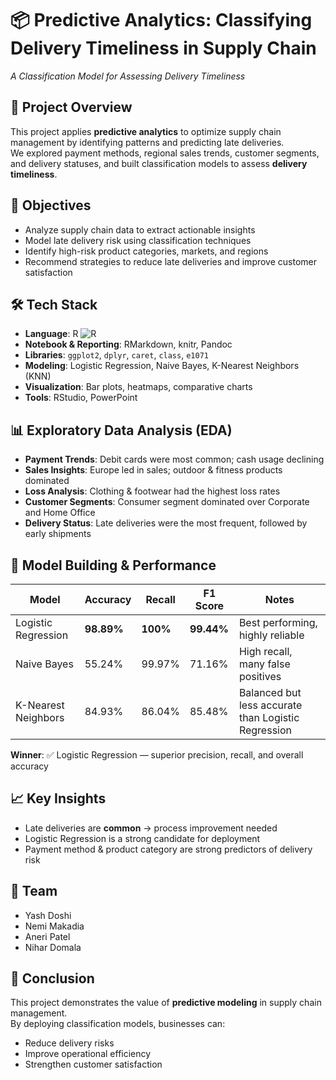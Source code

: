 # 📦 Predictive Analytics: Classifying Delivery Timeliness in Supply Chain
*A Classification Model for Assessing Delivery Timeliness*  

## 🚀 Project Overview  
This project applies **predictive analytics** to optimize supply chain management by identifying patterns and predicting late deliveries.  
We explored payment methods, regional sales trends, customer segments, and delivery statuses, and built classification models to assess **delivery timeliness**.  

## 🎯 Objectives  
- Analyze supply chain data to extract actionable insights  
- Model late delivery risk using classification techniques  
- Identify high-risk product categories, markets, and regions  
- Recommend strategies to reduce late deliveries and improve customer satisfaction  

## 🛠 Tech Stack  
- **Language**: R ![R](https://img.shields.io/badge/R-276DC3?logo=r&logoColor=white)  
- **Notebook & Reporting**: RMarkdown, knitr, Pandoc  
- **Libraries**: `ggplot2`, `dplyr`, `caret`, `class`, `e1071`  
- **Modeling**: Logistic Regression, Naive Bayes, K-Nearest Neighbors (KNN)  
- **Visualization**: Bar plots, heatmaps, comparative charts  
- **Tools**: RStudio, PowerPoint  

## 📊 Exploratory Data Analysis (EDA)  
- **Payment Trends**: Debit cards were most common; cash usage declining  
- **Sales Insights**: Europe led in sales; outdoor & fitness products dominated  
- **Loss Analysis**: Clothing & footwear had the highest loss rates  
- **Customer Segments**: Consumer segment dominated over Corporate and Home Office  
- **Delivery Status**: Late deliveries were the most frequent, followed by early shipments  

## 🤖 Model Building & Performance  

| Model                  | Accuracy | Recall  | F1 Score | Notes                                  |
|-------------------------|----------|---------|----------|----------------------------------------|
| Logistic Regression     | **98.89%** | **100%** | **99.44%** | Best performing, highly reliable        |
| Naive Bayes             | 55.24%   | 99.97%  | 71.16%   | High recall, many false positives       |
| K-Nearest Neighbors     | 84.93%   | 86.04%  | 85.48%   | Balanced but less accurate than Logistic Regression |

**Winner**: ✅ Logistic Regression — superior precision, recall, and overall accuracy  

## 📈 Key Insights  
- Late deliveries are **common** → process improvement needed  
- Logistic Regression is a strong candidate for deployment  
- Payment method & product category are strong predictors of delivery risk  

## 👥 Team  
- Yash Doshi
- Nemi Makadia  
- Aneri Patel  
- Nihar Domala  

## 📝 Conclusion  
This project demonstrates the value of **predictive modeling** in supply chain management.  
By deploying classification models, businesses can:  
- Reduce delivery risks  
- Improve operational efficiency  
- Strengthen customer satisfaction  

